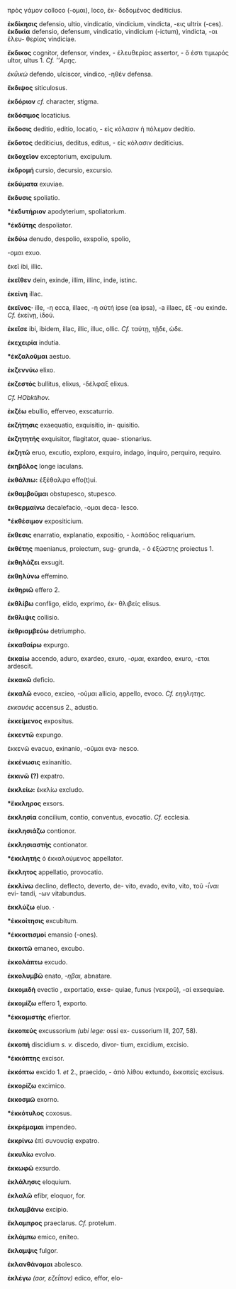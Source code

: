 πρὸς γάμον colloco (-ομαι), loco, ἐκ- δεδομένος dediticius.

**ἐκδίκησις** defensio, ultio, vindicatio, vindicium, vindicta, -εις
ultrix (-ces). **ἐκδικία** defensio, defensum, vindicatio, vindicium
(-ictum), vindicta, -αι ἐλευ- θερίας vindiciae.

**ἔκδικος** cognitor, defensor, vindex, - έλευθερίας assertor, - ὅ έστι
τιμωρός ultor, ultus 1. *Cf. '\'Αρης.*

*έκΰικώ* defendo, ulciscor, vindico, -ηθέν defensa.

**ἔκδιψος** siticulosus.

**ἐκδόριον** *cf.* character, stigma.

**ἐκδόσιμος** locaticius.

**ἔκδοσις** deditio, editio, locatio, - εἰς κόλασιν ἡ πόλεμον deditio.

**ἔκδοτος** dediticius, deditus, editus, - εἰς κόλασιν dediticius.

**ἐκδοχεῖον** exceptorium, excipulum.

**ἐκδρομή** cursio, decursio, excursio.

**ἐκδύματα** exuviae.

**ἔκδυσις** spoliatio.

**\*ἐκδυτἡριον** apodyterium, spoliatorium.

**\*ἐκδύτης** despoliator.

**ἐκδύω** denudo, despolio, exspolio, spolio,

-ομαι exuo.

ἐκεῖ ibi, illic.

**ἐκεῖθεν** dein, exinde, illim, illinc, inde, istinc.

**ἐκείνη** illac.

**ἐκεῖνος·** ille, -η ecca, illaec, -η αὐτή ipse (ea ipsa), -a illaec,
ἐξ -ου exinde. *Cf.* έκείνῃ, ἰδού.

**ἐκεῖσε** ibi, ibidem, illac, illic, illuc, ollic. *Cf.* ταύτῃ, τῇδε,
ὡδε.

**ἐκεχειρία** indutia.

**\*ἐκζαλοῦμαι** aestuo.

**ἐκζεννύω** elixo.

**ἐκζεστός** bullitus, elixus, -δέλφαξ elixus.

*Cf. HObktihov.*

**ἐκζέω** ebullio, efferveo, exscaturrio.

**ἐκζήτησις** exaequatio, exquisitio, in- quisitio.

**ἐκζητητἡς** exquisitor, flagitator, quae- stionarius.

**ἐκζητῶ** eruo, excutio, exploro, exquiro, indago, inquiro, perquiro,
requiro.

**έκηβόλος** longe iaculans.

**ἐκθάλπω:** έξέθαλψα effo(t)ui.

**ἐκθαμβοῦμαι** obstupesco, stupesco.

**ἐκθερμαίνω** decalefacio, -ομαι deca- lesco.

**\*έκθέσιμον** expositicium.

**ἔκθεσις** enarratio, explanatio, expositio, - λοιπάδος reliquarium.

**ἐκθέτης** maenianus, proiectum, sug- grunda, - ὁ έξώστης proiectus 1.

**ἐκθηλάζει** exsugit.

**ἐκθηλύνω** effemino.

**ἐκθηριῶ** effero 2.

**ἐκθλίβω** confligo, elido, exprimo, έκ- θλιβείς elisus.

**ἔκθλιψις** collisio.

**ἐκθριαμβεύω** detriumpho.

**ἐκκαθαίρω** expurgo.

**ἐκκαίω** accendo, aduro, exardeo, exuro, *-ομαι,* exardeo, exuro,
-εται ardescit.

**ἐκκακῶ** deficio.

**ἐκκαλῶ** evoco, excieo, -οῦμαι allicio, appello, evoco. *Cf.
εηηλητης.*

*εκκαυόις* accensus 2., adustio.

**ἐκκείμενος** expositus.

**ἐκκεντῶ** expungo.

ἐκκενῶ evacuo, exinanio, -οῦμαι eva· nesco.

**ἐκκένωσις** exinanitio.

**ἐκκινῶ (?)** expatro.

**ἐκκλείω:** ἐκκλίω excludo.

**\*ἔκκληρος** exsors.

**ἐκκλησία** concilium, contio, conventus, evocatio. *Cf.* ecclesia.

**ἐκκλησιάζω** contionor.

**ἐκκλησιαστἡς** contionator.

**\*ἐκκλητἡς** ὁ έκκαλούμενος appellator.

**ἔκκλητος** appellatio, provocatio.

**έκκλίνω** declino, deflecto, deverto, de- vito, evado, evito, vito,
τοῦ *-ΐναι* evi- tandi, -ων vitabundus.

**ἐκκλύζω** eluo. ·

**\*ἐκκοίτησις** excubitum.

**\*ἐκκοιτισμοί** emansio (-ones).

**ἐκκοιτῶ** emaneo, excubo.

**ἐκκολάπτω** excudo.

**ἐκκολυμβῶ** enato, *-ηβαι,* abnatare.

**ἐκκομιδἡ** evectio , exportatio, exse- quiae, funus (νεκροῦ), -αί
exsequiae.

**ἐκκομίζω** effero 1, exporto.

**\*ἐκκομιστἡς** efiertor.

**ἐκκοπεύς** excussorium *(ubi lege:* ossi ex- cussorium III, 207, 58).

**ἐκκοπή** discidium *s. v.* discedo, divor- tium, excidium, excisio.

**\*ἐκκόπτης** excisor.

**ἐκκόπτω** excido 1. *et* 2., praecido, - ἀπὸ λίθου extundo, έκκοπείς
excisus.

**ἐκκορίζω** excimico.

**ἐκκοσμῶ** exorno.

**\*ἐκκότυλος** coxosus.

**ἐκκρέμαμαι** impendeo.

**ἐκκρίνω** ἐπὶ συνουσίᾳ expatro.

**ἐκκυλίω** evolvo.

**ἐκκωφῶ** exsurdo.

**ἐκλάλησις** eloquium.

**έκλαλῶ** efibr, eloquor, for.

**ἐκλαμβάνω** excipio.

**ἔκλαμπρος** praeclarus. *Cf.* protelum.

**ἐκλάμπω** emico, eniteo.

**ἔκλαμψις** fulgor.

**ἐκλανθάνομαι** abolesco.

**ἐκλέγω** *(aor, εζεΐπον)* edico, effor, elo-

